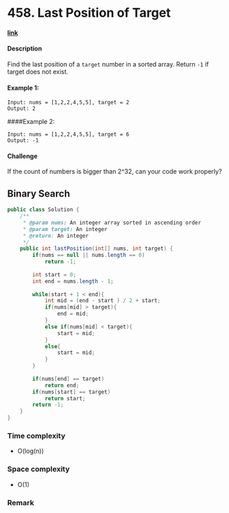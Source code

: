 # 458. Last Position of Target

#### [link](https://www.lintcode.com/problem/last-position-of-target/description)

#### Description
Find the last position of a `target` number in a sorted array. Return `-1` if target does not exist.

#### Example 1:
```
Input: nums = [1,2,2,4,5,5], target = 2
Output: 2
```
####Example 2:
```
Input: nums = [1,2,2,4,5,5], target = 6
Output: -1
```

#### Challenge
If the count of numbers is bigger than 2^32, can your code work properly?

## Binary Search
```java
public class Solution {
    /**
     * @param nums: An integer array sorted in ascending order
     * @param target: An integer
     * @return: An integer
     */
    public int lastPosition(int[] nums, int target) {
        if(nums == null || nums.length == 0)
            return -1;
            
        int start = 0;
        int end = nums.length - 1;
        
        while(start + 1 < end){
            int mid = (end - start ) / 2 + start;
            if(nums[mid] > target){
                end = mid;
            }
            else if(nums[mid] < target){
                start = mid;
            }
            else{
                start = mid;
            }
        }
        
        if(nums[end] == target)
            return end;
        if(nums[start] == target)
            return start;
        return -1;
    }
}
```
### Time complexity
* O(log(n))
### Space complexity
* O(1)
### Remark